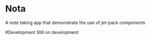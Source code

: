 # Nota
A note taking app that demonstrate the use of jet-pack components

#Development
Still on development
